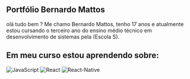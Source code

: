 ## Portfólio Bernardo Mattos

olá tudo bem ? Me chamo Bernardo Mattos, tenho 17 anos e atualmente estou cursando o terceiro ano do ensino médio técnico em desenvolvimento de sistemas pela (Escola S). 
<h2>Em meu curso estou aprendendo sobre:</h2>

  ![JavaScript](https://img.shields.io/badge/JavaScript-323330?style=for-the-badge&logo=javascript&logoColor=F7DF1E)
  ![React](https://img.shields.io/badge/React-20232A?style=for-the-badge&logo=react&logoColor=61DAFB)
  ![React-Native](https://img.shields.io/badge/React_Native-20232A?style=for-the-badge&logo=react&logoColor=61DAFB)
